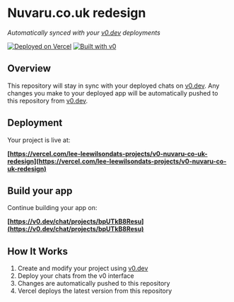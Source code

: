 # Nuvaru.co.uk redesign

*Automatically synced with your [v0.dev](https://v0.dev) deployments*

[![Deployed on Vercel](https://img.shields.io/badge/Deployed%20on-Vercel-black?style=for-the-badge&logo=vercel)](https://vercel.com/lee-leewilsondats-projects/v0-nuvaru-co-uk-redesign)
[![Built with v0](https://img.shields.io/badge/Built%20with-v0.dev-black?style=for-the-badge)](https://v0.dev/chat/projects/bpUTkB8Resu)

## Overview

This repository will stay in sync with your deployed chats on [v0.dev](https://v0.dev).
Any changes you make to your deployed app will be automatically pushed to this repository from [v0.dev](https://v0.dev).

## Deployment

Your project is live at:

**[https://vercel.com/lee-leewilsondats-projects/v0-nuvaru-co-uk-redesign](https://vercel.com/lee-leewilsondats-projects/v0-nuvaru-co-uk-redesign)**

## Build your app

Continue building your app on:

**[https://v0.dev/chat/projects/bpUTkB8Resu](https://v0.dev/chat/projects/bpUTkB8Resu)**

## How It Works

1. Create and modify your project using [v0.dev](https://v0.dev)
2. Deploy your chats from the v0 interface
3. Changes are automatically pushed to this repository
4. Vercel deploys the latest version from this repository